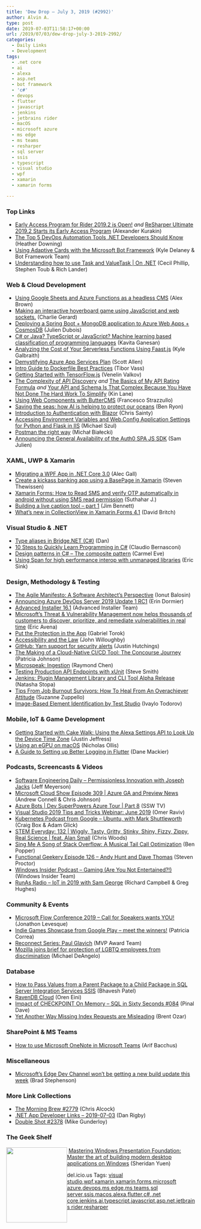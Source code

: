 ```yaml
---
title: 'Dew Drop – July 3, 2019 (#2992)'
author: Alvin A.
type: post
date: 2019-07-03T11:58:17+00:00
url: /2019/07/03/dew-drop-july-3-2019-2992/
categories:
  - Daily Links
  - Development
tags:
  - .net core
  - ai
  - alexa
  - asp.net
  - bot framework
  - 'c#'
  - devops
  - flutter
  - javascript
  - jenkins
  - jetbrains rider
  - macOS
  - microsoft azure
  - ms edge
  - ms teams
  - resharper
  - sql server
  - ssis
  - typescript
  - visual studio
  - wpf
  - xamarin
  - xamarin forms

---
```

### <a name="top"></a>Top Links

  * <a href="https://blog.jetbrains.com/dotnet/2019/07/02/rider-2019-2-eap/" target="_blank" rel="noopener noreferrer">Early Access Program for Rider 2019.2 is Open!</a> _and_ <a href="https://blog.jetbrains.com/dotnet/2019/07/02/resharper-ultimate-2019-2-eap/" target="_blank" rel="noopener noreferrer">ReSharper Ultimate 2019.2 Starts its Early Access Program</a> (Alexander Kurakin)
  * <a href="https://developer.okta.com/blog/2019/07/02/aspnet-top-5-devops-automation-tools-dotnet-csharp-developers" target="_blank" rel="noopener noreferrer">The Top 5 DevOps Automation Tools .NET Developers Should Know</a> (Heather Downing)
  * <a href="https://blog.botframework.com/2019/07/02/using-adaptive-cards-with-the-microsoft-bot-framework/" target="_blank" rel="noopener noreferrer">Using Adaptive Cards with the Microsoft Bot Framework</a> (Kyle Delaney & Bot Framework Team)
  * <a href="https://channel9.msdn.com/Shows/On-NET/Understanding-how-to-use-Task-and-ValueTask?WT.mc_id=DX_MVP4025064" target="_blank" rel="noopener noreferrer">Understanding how to use Task and ValueTask | On .NET</a> (Cecil Phillip, Stephen Toub & Rich Lander)



### <a name="web"></a>Web & Cloud Development

  * <a href="https://medium.com/@alexjamesbrown/using-google-sheets-and-azure-functions-as-a-headless-cms-fd2b82d3e830?source=rss-e84be4d687e4------2" target="_blank" rel="noopener noreferrer">Using Google Sheets and Azure Functions as a headless CMS</a> (Alex Brown)
  * <a href="https://dev.to/devdevcharlie/making-an-interactive-hoverboard-game-using-javascript-and-web-sockets-379j" target="_blank" rel="noopener noreferrer">Making an interactive hoverboard game using JavaScript and web sockets.</a> (Charlie Gerard)
  * <a href="https://dev.to/azure/deploying-a-spring-boot-mongodb-application-to-azure-web-apps-cosmosdb-52ki" target="_blank" rel="noopener noreferrer">Deploying a Spring Boot + MongoDB application to Azure Web Apps + CosmosDB</a> (Julien Dubois)
  * <a href="https://github.blog/2019-07-02-c-or-java-typescript-or-javascript-machine-learning-based-classification-of-programming-languages/" target="_blank" rel="noopener noreferrer">C# or Java? TypeScript or JavaScript? Machine learning based classification of programming languages</a> (Kavita Ganesan)
  * <a href="https://dev.to/cloudforecast/analyzing-the-cost-of-your-serverless-functions-using-faast-js-4oai" target="_blank" rel="noopener noreferrer">Analyzing the Cost of Your Serverless Functions Using Faast.js</a> (Kyle Galbraith)
  * <a href="https://www.petri.com/demystifying-azure-app-services-plan?utm_source=rss&utm_medium=rss&utm_campaign=demystifying-azure-app-services-plan" target="_blank" rel="noopener noreferrer">Demystifying Azure App Services Plan</a> (Scott Allen)
  * <a href="https://blog.docker.com/2019/07/intro-guide-to-dockerfile-best-practices/" target="_blank" rel="noopener noreferrer">Intro Guide to Dockerfile Best Practices</a> (Tibor Vass)
  * <a href="https://towardsdatascience.com/getting-started-with-tensorflow-js-d74c7085fc0b?source=rss----7f60cf5620c9---4" target="_blank" rel="noopener noreferrer">Getting Started with TensorFlow.js</a> (Venelin Valkov)
  * <a href="http://apievangelist.com/2019/07/01/the-complexity-of-api-discovery/" target="_blank" rel="noopener noreferrer">The Complexity of API Discovery</a> _and_ <a href="http://apievangelist.com/2019/07/01/the-basics-of-my-api-ratings-formula/" target="_blank" rel="noopener noreferrer">The Basics of My API Rating Formula</a> _and_ <a href="http://apievangelist.com/2019/07/02/your-api-and-schame-is-that-complex-because-you-have-not-done-the-hard-work-to-simplify/" target="_blank" rel="noopener noreferrer">Your API and Schema Is That Complex Because You Have Not Done The Hard Work To Simplify</a> (Kin Lane)
  * <a href="https://buttercms.com/blog/using-web-components-with-buttercms" target="_blank" rel="noopener noreferrer">Using Web Components with ButterCMS</a> (Francesco Strazzullo)
  * <a href="https://news.microsoft.com/europe/features/saving-the-seas-how-ai-is-helping-to-protect-our-oceans/" target="_blank" rel="noopener noreferrer">Saving the seas: how AI is helping to protect our oceans</a> (Ben Ryon)
  * <a href="https://chrissainty.com/securing-your-blazor-apps-introduction-to-authentication-with-blazor/" target="_blank" rel="noopener noreferrer">Introduction to Authentication with Blazor</a> (Chris Sainty)
  * <a href="https://codepunk.io/accessing-environment-variables-and-web-config-application-settings-for-python-and-flask-in-iis/" target="_blank" rel="noopener noreferrer">Accessing Environment Variables and Web.Config Application Settings for Python and Flask in IIS</a> (Michael Szul)
  * <a href="http://www.michalbialecki.com/2019/07/03/postman-the-right-way/" target="_blank" rel="noopener noreferrer">Postman the right way</a> (Michał Białecki)
  * <a href="https://auth0.com/blog/introducing-auth0-single-page-apps-spa-js-sdk/" target="_blank" rel="noopener noreferrer">Announcing the General Availability of the Auth0 SPA JS SDK</a> (Sam Julien)



### <a name="silverlight"></a>XAML, UWP & Xamarin

  * <a href="https://www.grapecity.com/blogs/migrating-a-wpf-app-in-net-core-three" target="_blank" rel="noopener noreferrer">Migrating a WPF App in .NET Core 3.0</a> (Alec Gall)
  * <a href="https://www.thewissen.io/create-a-kickass-banking-app-using-a-basepage-in-xamarin/" target="_blank" rel="noopener noreferrer">Create a kickass banking app using a BasePage in Xamarin</a> (Steven Thewissen)
  * <a href="https://xamarininterviewquestion.blogspot.com/2019/07/xamarin-forms-how-to-read-sms-and.html" target="_blank" rel="noopener noreferrer">Xamarin Forms: How to Read SMS and verify OTP automatically in android without using SMS read permission</a> (Suthahar J.)
  * <a href="https://www.jimbobbennett.io/building-a-live-caption-tool/" target="_blank" rel="noopener noreferrer">Building a live caption tool &#8211; part 1</a> (Jim Bennett)
  * <a href="https://www.davidbritch.com/2019/07/whats-new-in-collectionview-in.html" target="_blank" rel="noopener noreferrer">What’s new in CollectionView in Xamarin.Forms 4.1</a> (David Britch)



### <a name="dotnet"></a>Visual Studio & .NET

  * <a href="http://www.productiverage.com/type-aliases-in-bridgenet-c-sharp" target="_blank" rel="noopener noreferrer">Type aliases in Bridge.NET (C#)</a> (Dan)
  * <a href="https://www.claudiobernasconi.ch/2019/07/03/10-steps-to-quickly-learn-programmig-in-c/" target="_blank" rel="noopener noreferrer">10 Steps to Quickly Learn Programming in C#</a> (Claudio Bernasconi)
  * <a href="https://blogs.endjin.com/2019/07/design-patterns-in-c-the-composite-pattern/" target="_blank" rel="noopener noreferrer">Design patterns in C# – The composite pattern</a> (Carmel Eve)
  * <a href="https://ericsink.com/entries/utf8z.html" target="_blank" rel="noopener noreferrer">Using Span for high performance interop with unmanaged libraries</a> (Eric Sink)



### <a name="design"></a>Design, Methodology & Testing

  * <a href="https://www.infoq.com/articles/architect-agile-manifesto?utm_campaign=infoq_content&utm_source=infoq&utm_medium=feed&utm_term=global" target="_blank" rel="noopener noreferrer">The Agile Manifesto: A Software Architect&#8217;s Perspective</a> (Ionut Balosin)
  * <a href="https://devblogs.microsoft.com/devops/announcing-azure-devops-server-2019-update-1-rc1/" target="_blank" rel="noopener noreferrer">Announcing Azure DevOps Server 2019 Update 1 RC1</a> (Erin Dormier)
  * <a href="https://www.advancedinstaller.com/release-16.1.html" target="_blank" rel="noopener noreferrer">Advanced Installer 16.1</a> (Advanced Installer Team)
  * <a href="https://www.microsoft.com/security/blog/2019/07/02/microsofts-threat-vulnerability-management-now-helps-thousands-of-customers-to-discover-prioritize-and-remediate-vulnerabilities-in-real-time/" target="_blank" rel="noopener noreferrer">Microsoft’s Threat & Vulnerability Management now helps thousands of customers to discover, prioritize, and remediate vulnerabilities in real time</a> (Eric Avena)
  * <a href="https://www.preemptive.com/blog/article/1120-put-the-protection-in-the-app/106-risk-management" target="_blank" rel="noopener noreferrer">Put the Protection in the App</a> (Gabriel Torok)
  * <a href="https://www.telerik.com/blogs/accessibility-and-the-law" target="_blank" rel="noopener noreferrer">Accessibility and the Law</a> (John Willoughby)
  * <a href="https://github.blog/2019-07-02-yarn-support-for-security-alerts/" target="_blank" rel="noopener noreferrer">GitHub: Yarn support for security alerts</a> (Justin Hutchings)
  * <a href="https://content.pivotal.io/home-page/the-making-of-a-cloud-native-ci-cd-tool-the-concourse-journey" target="_blank" rel="noopener noreferrer">The Making of a Cloud-Native CI/CD Tool: The Concourse Journey</a> (Patricia Johnson)
  * <a href="https://devblogs.microsoft.com/oldnewthing/20190702-00/?p=102638" target="_blank" rel="noopener noreferrer">Microspeak: Ingestion</a> (Raymond Chen)
  * <a href="https://ardalis.com/testing-production-api-endpoints-with-xunit" target="_blank" rel="noopener noreferrer">Testing Production API Endpoints with xUnit</a> (Steve Smith)
  * <a href="http://feedproxy.google.com/~r/ContinuousBlog/~3/YYCh58TLQNc/" target="_blank" rel="noopener noreferrer">Jenkins: Plugin Management Library and CLI Tool Alpha Release</a> (Natasha Stopa)
  * <a href="https://blog.trello.com/job-burnout-how-to-fix-the-aftermath-of-an-overachiever-attitude" target="_blank" rel="noopener noreferrer">Tips From Job Burnout Survivors: How To Heal From An Overachiever Attitude</a> (Suzanne Zuppello)
  * <a href="https://tracking.feedpress.it/link/10828/12430303" target="_blank" rel="noopener noreferrer">Image-Based Element Identification by Test Studio</a> (Ivaylo Todorov)



### <a name="mobile"></a>Mobile, IoT & Game Development

  * <a href="https://developer.amazon.com:443/blogs/alexa/post/32191ba2-6bd4-43c0-99d3-fcc63bf1f9d6/getting-started-with-cake-walk-using-the-alexa-settings-api-to-look-up-the-device-time-zone" target="_blank" rel="noopener noreferrer">Getting Started with Cake Walk: Using the Alexa Settings API to Look Up the Device Time Zone</a> (Justin Jeffress)
  * <a href="https://www.bignerdranch.com/blog/using-an-egpu-on-macos/" target="_blank" rel="noopener noreferrer">Using an eGPU on macOS</a> (Nicholas Ollis)
  * <a href="https://medium.com/flutter-community/a-guide-to-setting-up-better-logging-in-flutter-3db8bab2000e?source=rss----86fb29d7cc6a---4" target="_blank" rel="noopener noreferrer">A Guide to Setting up Better Logging in Flutter</a> (Dane Mackier)



### <a name="podcasts"></a>Podcasts, Screencasts & Videos

  * <a href="https://softwareengineeringdaily.com/2019/07/03/permissionless-innovation-with-joseph-jacks/" target="_blank" rel="noopener noreferrer">Software Engineering Daily &#8211; Permissionless Innovation with Joseph Jacks</a> (Jeff Meyerson)
  * <a href="http://feeds.microsoftcloudshow.com/~r/microsoftcloudshowepisodes/~3/VQOJQOIPPCk/309-azure-ga-and-preview-news" target="_blank" rel="noopener noreferrer">Microsoft Cloud Show Episode 309 | Azure GA and Preview News</a> (Andrew Connell & Chris Johnson)
  * <a href="http://www.youtube.com/watch?v=lwYGOhfaZP4" target="_blank" rel="noopener noreferrer">Azure Bots | Dev SuperPowers Azure Tour | Part 8</a> (SSW TV)
  * <a href="https://oz-code.com/visual-studio-tips-and-tricks-webinar-june-2019/" target="_blank" rel="noopener noreferrer">Visual Studio 2019 Tips and Tricks Webinar: June 2019</a> (Omer Raviv)
  * <a href="https://kubernetespodcast.com/episode/060-ubuntu/" target="_blank" rel="noopener noreferrer">Kubernetes Podcast from Google &#8211; Ubuntu, with Mark Shuttleworth</a> (Craig Box & Adam Glick)
  * <a href="https://remarkablechatter.com/stem-everyday-132-wiggly-tasty-gritty-stinky-shiny-fizzy-zippy-real-science-feat-alan-small/" target="_blank" rel="noopener noreferrer">STEM Everyday: 132 | Wiggly, Tasty, Gritty, Stinky, Shiny, Fizzy, Zippy, Real Science | feat. Alan Small</a> (Chris Woods)
  * <a href="https://stackoverflow.blog/2019/07/02/tail-call-optimization-the-musical-bang-bang-con/" target="_blank" rel="noopener noreferrer">Sing Me A Song of Stack Overflow: A Musical Tail Call Optimization</a> (Ben Popper)
  * <a href="https://www.functionalgeekery.com/episode-126-andy-hunt-and-dave-thomas/" target="_blank" rel="noopener noreferrer">Functional Geekery Episode 126 – Andy Hunt and Dave Thomas</a> (Steven Proctor)
  * <a href="http://windowsinsider.mpsn.libsynpro.com/gaming-are-you-not-entertained" target="_blank" rel="noopener noreferrer">Windows Insider Podcast &#8211; Gaming (Are You Not Entertained?!)</a> (Windows Insider Team)
  * <a href="http://feedproxy.google.com/~r/RunaAsRadioWma/~3/nFmwqTd27hE/default.aspx" target="_blank" rel="noopener noreferrer">RunAs Radio &#8211; IoT in 2019 with Sam George</a> (Richard Campbell & Greg Hughes)



### <a name="events"></a>Community & Events

  * <a href="https://flow.microsoft.com/en-us/blog/microsoft-flow-conference-2019-call-for-speakers-wants-you/" target="_blank" rel="noopener noreferrer">Microsoft Flow Conference 2019 – Call for Speakers wants YOU!</a> (Jonathon Levesque)
  * <a href="http://feedproxy.google.com/~r/blogspot/hsDu/~3/SxUiTmw-KiQ/indie-games-showcase-from-google-play.html" target="_blank" rel="noopener noreferrer">Indie Games Showcase from Google Play &#8211; meet the winners!</a> (Patricia Correa)
  * <a href="https://techcommunity.microsoft.com/t5/Microsoft-MVP-Award-Program-Blog/Reconnect-Series-Paul-Glavich/ba-p/733692" target="_blank" rel="noopener noreferrer">Reconnect Series: Paul Glavich</a> (MVP Award Team)
  * <a href="https://blog.mozilla.org/blog/2019/07/02/mozilla-joins-brief-for-protection-of-lgbtq-employees-from-discrimination/" target="_blank" rel="noopener noreferrer">Mozilla joins brief for protection of LGBTQ employees from discrimination</a> (Michael DeAngelo)



### <a name="sql"></a>Database

  * <a href="http://feedproxy.google.com/~r/MSSQLTips-LatestSqlServerTips/~3/BOkr9c9DQ0I/" target="_blank" rel="noopener noreferrer">How to Pass Values from a Parent Package to a Child Package in SQL Server Integration Services SSIS</a> (Bhavesh Patel)
  * <a href="http://feedproxy.google.com/~r/AyendeRahien/~3/jwLxPruf8f0/ravendb-cloud" target="_blank" rel="noopener noreferrer">RavenDB Cloud</a> (Oren Eini)
  * <a href="https://blog.sqlauthority.com/2019/07/03/impact-of-checkpoint-on-memory-sql-in-sixty-seconds-084/" target="_blank" rel="noopener noreferrer">Impact of CHECKPOINT On Memory – SQL in Sixty Seconds #084</a> (Pinal Dave)
  * <a href="http://feedproxy.google.com/~r/BrentOzar-SqlServerDba/~3/yRz8iUZJH44/" target="_blank" rel="noopener noreferrer">Yet Another Way Missing Index Requests are Misleading</a> (Brent Ozar)



### <a name="sp"></a>SharePoint & MS Teams

  * <a href="http://feedproxy.google.com/~r/winbetadotorg/~3/4JKldMTUgpc/how-to-use-microsoft-onenote-in-microsoft-teams" target="_blank" rel="noopener noreferrer">How to use Microsoft OneNote in Microsoft Teams</a> (Arif Bacchus)



### <a name="misc"></a>Miscellaneous

  * <a href="http://feedproxy.google.com/~r/winbetadotorg/~3/R234QyFD84s/microsofts-edge-dev-channel-wont-be-getting-a-new-build-update-this-week" target="_blank" rel="noopener noreferrer">Microsoft’s Edge Dev Channel won’t be getting a new build update this week</a> (Brad Stephenson)



### <a name="links"></a>More Link Collections

  * <a href="http://feedproxy.google.com/~r/ReflectivePerspective/~3/QbCKFGlUJgw/" target="_blank" rel="noopener noreferrer">The Morning Brew #2779</a> (Chris Alcock)
  * <a href="https://links.danrigby.com/2019/07/app-developer-links-2019-07-03/" target="_blank" rel="noopener noreferrer">.NET App Developer Links &#8211; 2019-07-03</a> (Dan Rigby)
  * <a href="https://afreshcup.com/home/2019/07/03/double-shot-2378.html" target="_blank" rel="noopener noreferrer">Double Shot #2378</a> (Mike Gunderloy)



### <a name="shelf"></a>The Geek Shelf

<img loading="lazy" decoding="async" width="162" height="200" align="left" style="margin: 0px 0px 10px; border: 0px currentcolor; border-image: none; float: left; display: inline; background-image: none;" src="https://m.media-amazon.com/images/I/71ru0F3qoSL._AC_UL436_.jpg" border="0" /> &nbsp;<a href="https://www.amazon.com/Mastering-Windows-Presentation-Foundation-applications/dp/1785883003/?tag=amavin-20" target="_blank" rel="noopener noreferrer">Mastering Windows Presentation Foundation: Master the art of building modern desktop applications on Windows</a> (Sheridan Yuen)







<div class="wlWriterEditableSmartContent" id="scid:77ECF5F8-D252-44F5-B4EB-D463C5396A79:45072203-8bfb-4be4-be7a-e82da9d2a741" style="margin: 0px; padding: 0px; float: none; display: inline;">
  del.icio.us Tags: <a href="http://del.icio.us/popular/visual+studio" rel="tag">visual studio</a>,<a href="http://del.icio.us/popular/wpf" rel="tag">wpf</a>,<a href="http://del.icio.us/popular/xamarin" rel="tag">xamarin</a>,<a href="http://del.icio.us/popular/xamarin.forms" rel="tag">xamarin.forms</a>,<a href="http://del.icio.us/popular/microsoft+azure" rel="tag">microsoft azure</a>,<a href="http://del.icio.us/popular/devops" rel="tag">devops</a>,<a href="http://del.icio.us/popular/ms+edge" rel="tag">ms edge</a>,<a href="http://del.icio.us/popular/ms+teams" rel="tag">ms teams</a>,<a href="http://del.icio.us/popular/sql+server" rel="tag">sql server</a>,<a href="http://del.icio.us/popular/ssis" rel="tag">ssis</a>,<a href="http://del.icio.us/popular/macos" rel="tag">macos</a>,<a href="http://del.icio.us/popular/alexa" rel="tag">alexa</a>,<a href="http://del.icio.us/popular/flutter" rel="tag">flutter</a>,<a href="http://del.icio.us/popular/c%23" rel="tag">c#</a>,<a href="http://del.icio.us/popular/.net+core" rel="tag">.net core</a>,<a href="http://del.icio.us/popular/jenkins" rel="tag">jenkins</a>,<a href="http://del.icio.us/popular/ai" rel="tag">ai</a>,<a href="http://del.icio.us/popular/typescript" rel="tag">typescript</a>,<a href="http://del.icio.us/popular/javascript" rel="tag">javascript</a>,<a href="http://del.icio.us/popular/asp.net" rel="tag">asp.net</a>,<a href="http://del.icio.us/popular/jetbrains+rider" rel="tag">jetbrains rider</a>,<a href="http://del.icio.us/popular/resharper" rel="tag">resharper</a>
</div>